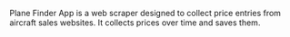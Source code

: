 Plane Finder App is a web scraper designed to collect price entries from aircraft
sales websites. It collects prices over time and saves them.